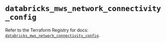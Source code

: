 # `databricks_mws_network_connectivity_config`

Refer to the Terraform Registry for docs: [`databricks_mws_network_connectivity_config`](https://registry.terraform.io/providers/databricks/databricks/1.49.1/docs/resources/mws_network_connectivity_config).
